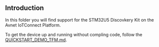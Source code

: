 ## Introduction
 In this folder you will find support for the STM32U5 Discovkery Kit on the Avnet IoTConnect Platform.
 
 To get the device up and running without compling code, follow the [QUICKSTART_DEMO_TFM.md](https://github.com/avnet-iotconnect/iotc-azurertos-sdk/blob/main/samples/stm32u5/QUICKSTART_DEMO_TFM.md).
